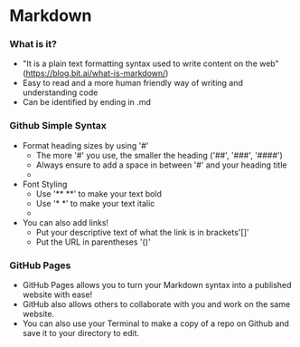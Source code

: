 # Markdown

### What is it?

- "It is a plain text formatting syntax used to write content on the web" (https://blog.bit.ai/what-is-markdown/)
- Easy to read and a more human friendly way of writing and understanding code
- Can be identified by ending in .md

### Github Simple Syntax

- Format heading sizes by using '#'
  - The more '#' you use, the smaller the heading ('##', '###', '####')
  - Always ensure to add a space in between '#' and your heading title
  - 
- Font Styling
  - Use '** **' to make your text bold
  - Use '* *' to make your text italic
  - 
- You can also add links!
  - Put your descriptive text of what the link is in brackets'[]'
  - Put the URL in parentheses '()'

### GitHub Pages

- GitHub Pages allows you to turn your Markdown syntax into a published website with ease!
- GitHub also allows others to collaborate with you and work on the same website.
- You can also use your Terminal to make a copy of a repo on Github and save it to your directory to edit.